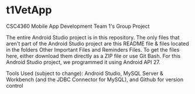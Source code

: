 # t1VetApp

CSC4360 Mobile App Development
Team 1's Group Project

The entire Android Studio project is in this repository. The only files that aren't part of the Android Studio project 
are this README file & files located in the folders Other Important Files and Reminders Files. To get the files here, either
download them directly as a ZIP file or use Git Bash. For this Android Studio project, we programmed it using Android API 27.

Tools Used (subject to change):
Android Studio,
MySQL Server & Workbench (and the JDBC Connector for MySQL), and
Github for version control
